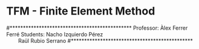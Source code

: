 # TFM - Finite Element Method
#**********************************************
Professor:  Àlex Ferrer Ferré
Students:   Nacho Izquierdo Pérez 	
            Raül Rubio Serrano
#**********************************************
